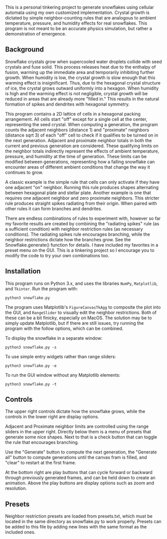 This is a personal tinkering project to generate snowflakes using cellular automata using my own customized implementation. Crystal growth is dictated by simple neighbor-counting rules that are analogous to ambient temperature, pressure, and humidity effects for real snowflakes. This program is not meant to be an accurate physics simulation, but rather a demonstration of emergence.

## Background
Snowflake crystals grow when supercooled water droplets collide with seed crystals and fuse solid. This process releases heat due to the enthalpy of fusion, warming up the immediate area and temporarily inhibiting further growth. When humidity is low, the crystal growth is slow enough that this warming effect is insignificant. Thus, due to the hexagonal crystal structure of ice, the crystal grows outward uniformly into a hexagon. When humidity is high and the warming effect is not negligible, crystal growth will be reduced in areas that are already more "filled in." This results in the natural formation of spikes and dendrites with hexagonal symmetry.

This program contains a 2D lattice of cells in a hexagonal packing arrangement. All cells start "off" except for a single cell at the center, representing the seed crystal. When computing a generation, the program counts the adjacent neighbors (distance 1) and "proximate" neighbors (distance sqrt 3) of each "off" cell to check if it qualifies to be turned on in the next generation. Adjacent and proximate neighbor totals in both the current and previous generation are considered. These qualifying limits on the neighbor totals indirectly represent the effects of ambient temperature, pressure, and humidity at the time of generation. These limits can be modified between generations, representing how a falling snowflake can encounter areas of different ambient conditions that change the way it continues to grow.

A classic example is the simple rule that cells can only activate if they have one adjacent "on" neighbor. Running this rule produces shapes alternating between hexagonal plate and stellar plate. Another example is one that requires one adjacent neighbor and zero proximate neighbors. This stricter rule produces straight spikes radiating from their origin. When paired with other rules it can form branches and dendrites.

There are endless combinations of rules to experiment with, however so far my favorite results are created by combining the "radiating spikes" rule (as a sufficient condition) with neighbor restriction rules (as necessary conditions). The radiating spikes rule encourages branching, while the neighbor restrictions dictate how the branches grow. See the Snowflake.generate() function for details. I have included my favorites in a preset menu on the GUI. This is a tinkering project so I encourage you to modify the code to try your own combinations too.

## Installation
This program runs on Python 3.x, and uses the libraries `NumPy`, `Matplotlib`, and `Tkinter`.
Run the program with:

```
python3 snowflake.py
```

The program uses Matplotlib's `FigureCanvasTkAgg` to composite the plot into the GUI, and `RangeSlider` to visually edit the neighbor restrictions. Both of these can be a bit finicky, especially on MacOS. The solution may be to simply update Matplotlib, but if there are still issues, try running the program with the follow options, which can be combined.

To display the snowflake in a separate window:
```
python3 snowflake.py -s
```

To use simple entry widgets rather than range sliders:
```
python3 snowflake.py -e
```

To run the GUI window without any Matplotlib elements:
```
python3 snowflake.py -t
```

## Controls

The upper right controls dictate how the snowflake grows, while the controls in the lower right are display options. 

Adjacent and Proximate neighbor limits are controlled using the range sliders in the upper right. Directly below them is a menu of presets that generate some nice shapes. Next to that is a check button that can toggle the rule that encourages branching.

Use the "Generate" button to compute the next generation, the "Generate all" button to compute generations until the canvas fram is filled, and "clear" to restart at the first frame.

At the bottom right are play buttons that can cycle forward or backward through previously generated frames, and can be held down to create an animation. Above the play buttons are display options such as zoom and resolution.

## Presets
Neighbor restriction presets are loaded from presets.txt, which must be located in the same directory as snowflake.py to work properly. Presets can be added to this file by adding new lines with the same format as the included ones.
